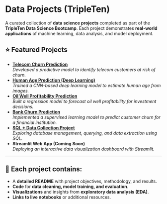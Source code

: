 # Data Projects (TripleTen)

A curated collection of **data science projects** completed as part of the **TripleTen Data Science Bootcamp**. Each project demonstrates **real-world applications** of machine learning, data analysis, and model deployment.

## ⭐️ **Featured Projects**
- **[Telecom Churn Prediction](https://github.com/rhi-222/telecom-churn-prediction)**  
  *Developed a predictive model to identify telecom customers at risk of churn.*  
- **[Human Age Prediction (Deep Learning)](https://github.com/rhi-222/human-age-prediction)**  
  *Trained a CNN-based deep learning model to estimate human age from images.*  
- **[Oil Well Profitability Prediction](https://github.com/rhi-222/oil-well-profitability)**  
  *Built a regression model to forecast oil well profitability for investment decisions.*  
- **[Bank Churn Prediction](https://github.com/rhi-222/bank-churn-prediction)**  
  *Implemented a supervised learning model to predict customer churn for a financial institution.*  
- **[SQL + Data Collection Project](https://github.com/rhi-222/chicago-taxi-sql-analysis)**  
  *Exploring database management, querying, and data extraction using SQL.*  
- **Streamlit Web App (Coming Soon)**  
  *Deploying an interactive data visualization dashboard with Streamlit.*

---

## 📌 **Each project contains:**
- A **detailed README** with project objectives, methodology, and results.  
- **Code** for **data cleaning, model training, and evaluation**.  
- **Visualizations** and insights from **exploratory data analysis (EDA)**.  
- **Links to live notebooks** or additional resources.

